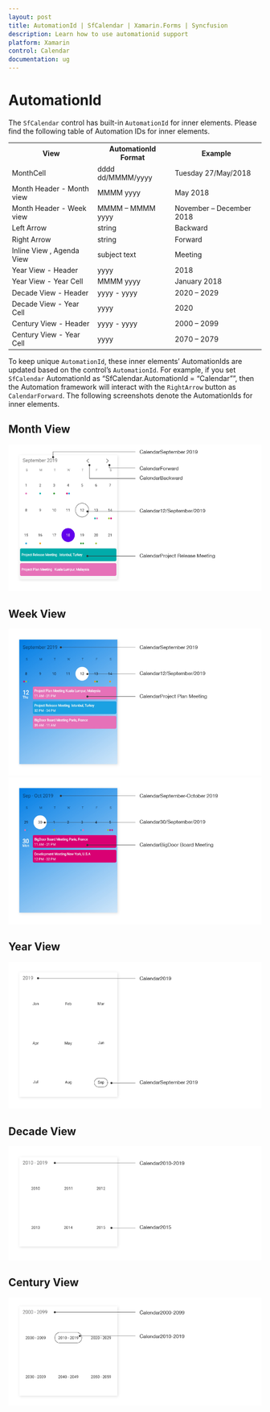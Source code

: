 ```yaml
---
layout: post
title: AutomationId | SfCalendar | Xamarin.Forms | Syncfusion
description: Learn how to use automationid support
platform: Xamarin
control: Calendar
documentation: ug
---
```


# AutomationId

The `SfCalendar` control has built-in `AutomationId` for inner elements. Please find the following table of Automation IDs for inner elements.

<table>
<tr>
<th align="center" >View</th>
<th align="center" >AutomationId Format</th>
<th align="center" >Example</th>
</tr>

<tr>
<td>MonthCell</td>
<td>dddd dd/MMMM/yyyy</td>
<td>Tuesday 27/May/2018   </td>
</tr>

<tr>
<td>Month Header - Month view</td>
<td>MMMM yyyy</td>
<td>May 2018</td>
</tr>

<tr>
<td>Month Header - Week view</td>
<td>MMMM – MMMM yyyy</td>
<td>November – December 2018 </td>
</tr>

<tr>
<td>Left Arrow</td>
<td>string</td>
<td>Backward</td>
</tr>

<tr>
<td>Right Arrow</td>
<td>string</td>
<td>Forward</td>
</tr>

<tr>
<td>Inline View , Agenda View</td>
<td>subject text</td>
<td>Meeting</td>
</tr>

<tr>
<td>Year View - Header</td>
<td>yyyy</td>
<td>2018</td>
</tr>

<tr>
<td>Year View - Year Cell</td>
<td>MMMM yyyy</td>
<td>January 2018</td>
</tr>

<tr>
<td>Decade View - Header</td>
<td>yyyy - yyyy</td>
<td>2020 – 2029</td>
</tr>

<tr>
<td>Decade View - Year Cell</td>
<td>yyyy</td>
<td>2020</td>
</tr>

<tr>
<td>Century View - Header</td>
<td>yyyy - yyyy</td>
<td>2000 – 2099</td>
</tr>

<tr>
<td>Century View - Year Cell</td>
<td>yyyy</td>
<td>2070 – 2079</td>
</tr>

</table>

To keep unique `AutomationId`, these inner elements’ AutomationIds are updated based on the control’s `AutomationId`. For example, if you set `SfCalendar` AutomationId as “SfCalendar.AutomationId = “Calendar””, then the Automation framework will interact with the `RightArrow` button as `CalendarForward`. The following screenshots denote the AutomationIds for inner elements.

## Month View

![MonthView AutomationId support in Xamarin.Forms Calendar](images/xamarin.forms-calendar-month-view.png)

## Week View

![WeekView AutomationId support in Xamarin.Forms Calendar](images/xamarin.forms-calendar-week-view.png)
![WeekView AutomationId support in Xamarin.Forms Calendar](images/xamarin.forms-calendar-weekview.png)

## Year View

![Year view AutomationId support in Xamarin.Forms Calendar](images/xamarin.forms-calendar-year-view.png)

## Decade View

![Decade view AutomationId support in Xamarin.Forms Calendar](images/xamarin.forms-calendar-decade-view.png)

## Century View

![CenturyView AutomationId support in Xamarin.Forms Calendar](images/xamarin.forms-calendar-century-view.png)